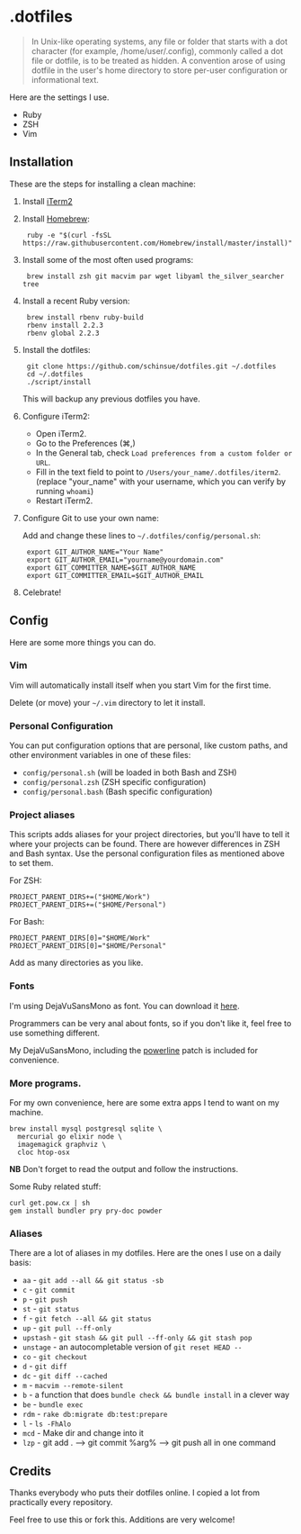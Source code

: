 # .dotfiles

> In Unix-like operating systems, any file or folder that starts with a dot character (for example, /home/user/.config), commonly called a dot file or dotfile, is to be treated as hidden.
> A convention arose of using dotfile in the user's home directory to store per-user configuration or informational text.

Here are the settings I use.

* Ruby
* ZSH
* Vim

## Installation

These are the steps for installing a clean machine:

1. Install [iTerm2](http://www.iterm2.com/)
2. Install [Homebrew](http://mxcl.github.io/homebrew/):

        ruby -e "$(curl -fsSL https://raw.githubusercontent.com/Homebrew/install/master/install)"

3. Install some of the most often used programs:

        brew install zsh git macvim par wget libyaml the_silver_searcher tree

4. Install a recent Ruby version:

        brew install rbenv ruby-build
        rbenv install 2.2.3
        rbenv global 2.2.3

5. Install the dotfiles:

        git clone https://github.com/schinsue/dotfiles.git ~/.dotfiles
        cd ~/.dotfiles
        ./script/install

    This will backup any previous dotfiles you have.

6. Configure iTerm2:

    * Open iTerm2.
    * Go to the Preferences (⌘,)
    * In the General tab, check `Load preferences from a custom folder or URL`.
    * Fill in the text field to point to `/Users/your_name/.dotfiles/iterm2`.
      (replace "your_name" with your username, which you can verify by running `whoami`)
    * Restart iTerm2.

7. Configure Git to use your own name:

    Add and change these lines to `~/.dotfiles/config/personal.sh`:

        export GIT_AUTHOR_NAME="Your Name"
        export GIT_AUTHOR_EMAIL="yourname@yourdomain.com"
        export GIT_COMMITTER_NAME=$GIT_AUTHOR_NAME
        export GIT_COMMITTER_EMAIL=$GIT_AUTHOR_EMAIL

8. Celebrate!

## Config

Here are some more things you can do.

### Vim

Vim will automatically install itself when you start Vim for the first time.

Delete (or move) your `~/.vim` directory to let it install.

### Personal Configuration

You can put configuration options that are personal, like custom paths, and
other environment variables in one of these files:

* `config/personal.sh` (will be loaded in both Bash and ZSH)
* `config/personal.zsh` (ZSH specific configuration)
* `config/personal.bash` (Bash specific configuration)

### Project aliases

This scripts adds aliases for your project directories, but you'll have to tell
it where your projects can be found. There are however differences in ZSH and
Bash syntax. Use the personal configuration files as mentioned above to set
them.

For ZSH:

    PROJECT_PARENT_DIRS+=("$HOME/Work")
    PROJECT_PARENT_DIRS+=("$HOME/Personal")

For Bash:

    PROJECT_PARENT_DIRS[0]="$HOME/Work"
    PROJECT_PARENT_DIRS[0]="$HOME/Personal"

Add as many directories as you like.

### Fonts

I'm using DejaVuSansMono as font. You can download it [here](http://dejavu-fonts.org/wiki/Download).

Programmers can be very anal about fonts, so if you don't like it, feel free to use something
different.

My DejaVuSansMono, including the [powerline](https://github.com/Lokaltog/vim-powerline)
patch is included for convenience.

### More programs.

For my own convenience, here are some extra apps I tend to want on my machine.

    brew install mysql postgresql sqlite \
      mercurial go elixir node \
      imagemagick graphviz \
      cloc htop-osx

**NB** Don't forget to read the output and follow the instructions.

Some Ruby related stuff:

    curl get.pow.cx | sh
    gem install bundler pry pry-doc powder

### Aliases

There are a lot of aliases in my dotfiles.
Here are the ones I use on a daily basis:

* `aa` - `git add --all && git status -sb`
* `c` - `git commit`
* `p` - `git push`
* `st` - `git status`
* `f` - `git fetch --all && git status`
* `up` - `git pull --ff-only`
* `upstash` - `git stash && git pull --ff-only && git stash pop`
* `unstage` - an autocompletable version of `git reset HEAD --`
* `co` - `git checkout`
* `d` - `git diff`
* `dc` - `git diff --cached`
* `m` - `macvim --remote-silent`
* `b` - a function that does `bundle check && bundle install` in a clever way
* `be` - `bundle exec`
* `rdm` - `rake db:migrate db:test:prepare`
* `l` - `ls -FhAlo`
* `mcd` - Make dir and change into it
* `lzp` - git add . --> git commit %arg% --> git push all in one command

## Credits

Thanks everybody who puts their dotfiles online. I copied a lot from
practically every repository.

Feel free to use this or fork this. Additions are very welcome!
